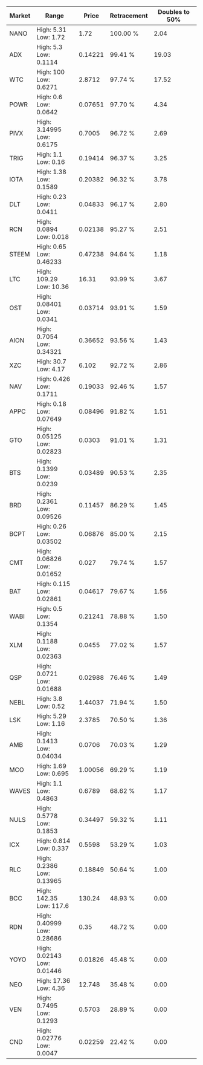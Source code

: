 | Market | Range | Price| Retracement | Doubles to 50% |
| --- | --- | --- | --- | --- |
| NANO | High: 5.31<br />Low: 1.72 | 1.72 | 100.00 % | 2.04 |
| ADX | High: 5.3<br />Low: 0.1114 | 0.14221 | 99.41 % | 19.03 |
| WTC | High: 100<br />Low: 0.6271 | 2.8712 | 97.74 % | 17.52 |
| POWR | High: 0.6<br />Low: 0.0642 | 0.07651 | 97.70 % | 4.34 |
| PIVX | High: 3.14995<br />Low: 0.6175 | 0.7005 | 96.72 % | 2.69 |
| TRIG | High: 1.1<br />Low: 0.16 | 0.19414 | 96.37 % | 3.25 |
| IOTA | High: 1.38<br />Low: 0.1589 | 0.20382 | 96.32 % | 3.78 |
| DLT | High: 0.23<br />Low: 0.0411 | 0.04833 | 96.17 % | 2.80 |
| RCN | High: 0.0894<br />Low: 0.018 | 0.02138 | 95.27 % | 2.51 |
| STEEM | High: 0.65<br />Low: 0.46233 | 0.47238 | 94.64 % | 1.18 |
| LTC | High: 109.29<br />Low: 10.36 | 16.31 | 93.99 % | 3.67 |
| OST | High: 0.08401<br />Low: 0.0341 | 0.03714 | 93.91 % | 1.59 |
| AION | High: 0.7054<br />Low: 0.34321 | 0.36652 | 93.56 % | 1.43 |
| XZC | High: 30.7<br />Low: 4.17 | 6.102 | 92.72 % | 2.86 |
| NAV | High: 0.426<br />Low: 0.1711 | 0.19033 | 92.46 % | 1.57 |
| APPC | High: 0.18<br />Low: 0.07649 | 0.08496 | 91.82 % | 1.51 |
| GTO | High: 0.05125<br />Low: 0.02823 | 0.0303 | 91.01 % | 1.31 |
| BTS | High: 0.1399<br />Low: 0.0239 | 0.03489 | 90.53 % | 2.35 |
| BRD | High: 0.2361<br />Low: 0.09526 | 0.11457 | 86.29 % | 1.45 |
| BCPT | High: 0.26<br />Low: 0.03502 | 0.06876 | 85.00 % | 2.15 |
| CMT | High: 0.06826<br />Low: 0.01652 | 0.027 | 79.74 % | 1.57 |
| BAT | High: 0.115<br />Low: 0.02861 | 0.04617 | 79.67 % | 1.56 |
| WABI | High: 0.5<br />Low: 0.1354 | 0.21241 | 78.88 % | 1.50 |
| XLM | High: 0.1188<br />Low: 0.02363 | 0.0455 | 77.02 % | 1.57 |
| QSP | High: 0.0721<br />Low: 0.01688 | 0.02988 | 76.46 % | 1.49 |
| NEBL | High: 3.8<br />Low: 0.52 | 1.44037 | 71.94 % | 1.50 |
| LSK | High: 5.29<br />Low: 1.16 | 2.3785 | 70.50 % | 1.36 |
| AMB | High: 0.1413<br />Low: 0.04034 | 0.0706 | 70.03 % | 1.29 |
| MCO | High: 1.69<br />Low: 0.695 | 1.00056 | 69.29 % | 1.19 |
| WAVES | High: 1.1<br />Low: 0.4863 | 0.6789 | 68.62 % | 1.17 |
| NULS | High: 0.5778<br />Low: 0.1853 | 0.34497 | 59.32 % | 1.11 |
| ICX | High: 0.814<br />Low: 0.337 | 0.5598 | 53.29 % | 1.03 |
| RLC | High: 0.2386<br />Low: 0.13965 | 0.18849 | 50.64 % | 1.00 |
| BCC | High: 142.35<br />Low: 117.6 | 130.24 | 48.93 % | 0.00 |
| RDN | High: 0.40999<br />Low: 0.28686 | 0.35 | 48.72 % | 0.00 |
| YOYO | High: 0.02143<br />Low: 0.01446 | 0.01826 | 45.48 % | 0.00 |
| NEO | High: 17.36<br />Low: 4.36 | 12.748 | 35.48 % | 0.00 |
| VEN | High: 0.7495<br />Low: 0.1293 | 0.5703 | 28.89 % | 0.00 |
| CND | High: 0.02776<br />Low: 0.0047 | 0.02259 | 22.42 % | 0.00 |
